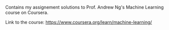 Contains my assignement solutions to Prof. Andrew Ng's Machine Learning course on Coursera. 

Link to  the course: https://www.coursera.org/learn/machine-learning/
